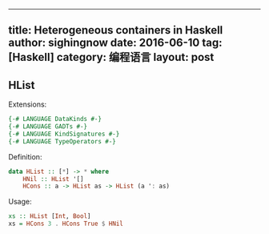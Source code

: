 
---
title: Heterogeneous containers in Haskell
author: sighingnow
date: 2016-06-10
tag: [Haskell]
category: 编程语言
layout: post
---

<!--more-->

HList
-----

Extensions:

~~~haskell
{-# LANGUAGE DataKinds #-}
{-# LANGUAGE GADTs #-}
{-# LANGUAGE KindSignatures #-}
{-# LANGUAGE TypeOperators #-}
~~~

Definition:

~~~haskell
data HList :: [*] -> * where
    HNil :: HList '[]
    HCons :: a -> HList as -> HList (a ': as)
~~~

Usage:

~~~haskell
xs :: HList [Int, Bool]
xs = HCons 3 . HCons True $ HNil
~~~


